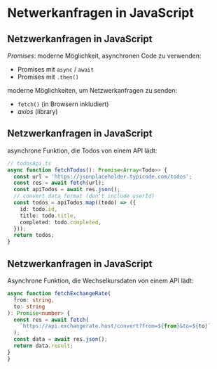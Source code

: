 # Netwerkanfragen in JavaScript

## Netzwerkanfragen in JavaScript

_Promises_: moderne Möglichkeit, asynchronen Code zu verwenden:

- Promises mit `async` / `await`
- Promises mit `.then()`

moderne Möglichkeiten, um Netzwerkanfragen zu senden:

- `fetch()` (in Browsern inkludiert)
- _axios_ (library)

## Netzwerkanfragen in JavaScript

asynchrone Funktion, die Todos von einem API lädt:

```ts
// todosApi.ts
async function fetchTodos(): Promise<Array<Todo>> {
  const url = 'https://jsonplaceholder.typicode.com/todos';
  const res = await fetch(url);
  const apiTodos = await res.json();
  // convert data format (don't include userId)
  const todos = apiTodos.map((todo) => ({
    id: todo.id,
    title: todo.title,
    completed: todo.completed,
  }));
  return todos;
}
```

## Netzwerkanfragen in JavaScript

Asynchrone Funktion, die Wechselkursdaten von einem API lädt:

```ts
async function fetchExchangeRate(
  from: string,
  to: string
): Promise<number> {
  const res = await fetch(
    `https://api.exchangerate.host/convert?from=${from}&to=${to}`
  );
  const data = await res.json();
  return data.result;
}
}
```

